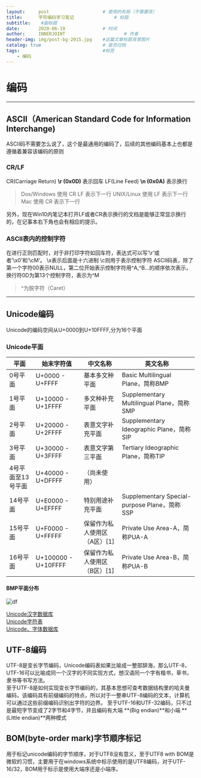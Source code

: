 ```yaml
---
layout:     post                    # 使用的布局（不需要改）
title:      字符编码学习笔记               # 标题 
subtitle:    #副标题
date:       2020-06-19              # 时间
author:     INNERJOINT                      # 作者
header-img: img/post-bg-2015.jpg    #这篇文章标题背景图片
catalog: true                       # 是否归档
tags:                               #标签
    - 编码
---
```

# 编码


---
## ASCII（American Standard Code for Information Interchange)
ASCII码不需要怎么说了，这个是最通用的编码了，后续的其他编码基本上也都是遵循着兼容该编码的原则
### CR/LF
CR(Carriage Return) **\r (0x0D)** 表示回车
LF(Line Feed) **\n (0x0A)** 表示换行
    
> Dos/Windows 使用 CR LF 表示下一行
> UNIX/Linux 使用 LF 表示下一行
> Mac 使用 CR 表示下一行

另外，现在Win10内笔记本打开LF或者CR表示换行的文档是能够正常显示换行的，在记事本右下角也会有相应的提示。


### ASCII表内的控制字符
在进行正则匹配时，对于非打印字符如回车符，表达式可以写‘\r’或者’\x0'和‘\cM‘。
\x表示后面是十六进制
\c则用于表示控制字符
ASCII码表，除了第一个字符00表示NULL，第二位开始表示控制字符用^A,^B...的顺序依次表示，换行符0D为第13个控制字符，表示为^M
>^为脱字符（Caret）


---

## Unicode编码
Unicode的编码空间从U+0000到U+10FFFF,分为16个平面<br>
### Unicode平面
平面    |始末字符值	          |中文名称	      |英文名称|
|-------|------------------|--------------|------|
|0号平面 |U+0000 - U+FFFF    |基本多文种平面	 |Basic Multilingual Plane，简称BMP
|1号平面	|U+10000 - U+1FFFF	|多文种补充平面	 |Supplementary Multilingual Plane，简称SMP
|2号平面	|U+20000 - U+2FFFF	|表意文字补充平面 |	Supplementary Ideographic Plane，简称SIP
|3号平面	|U+30000 - U+3FFFF	|表意文字第三平面|	Tertiary Ideographic Plane，简称TIP
|4号平面至13号平面|U+40000 - U+DFFFF	|（尚未使用）|	
|14号平面	|U+E0000 - U+EFFFF	|特别用途补充平面	|Supplementary Special-purpose Plane，简称SSP
|15号平面	|U+F0000 - U+FFFFF|	保留作为私人使用区（A区）[1]|	Private Use Area-A，简称PUA-A
16号平面	|U+100000 - U+10FFFF|	保留作为私人使用区（B区）[1]|	Private Use Area-B，简称PUA-B
#### BMP平面分布
![df](https://zh.wikipedia.org/wiki/File:Roadmap_to_Unicode_BMP.svg)

[Unicode汉字数据库](https://www.unicode.org/charts/unihan.html)<br>
[Unicode字符表](http://www.unicode.org/charts/)<br>
[Unicode、字体数据库](https://www.fileformat.info/info/unicode/block/index.htm)

## UTF-8编码
UTF-8是变长字节编码，Unicode编码表如果比喻成一整部辞海，那么UTF-8，UTF-16可以比喻成同一个汉字的不同实现方式，想汉语同一个字有楷书，草书，隶书等书写方法。<Br>
至于UTF-8是如何实现变长字节编码的，其基本思想可查考数据结构里的哈夫曼编码，该编码具有前缀编码的特点，所以对于一整串UTF-8编码的文本，计算机可以通过这些前缀编码识别出字符的边界。
至于UTF-16和UTF-32编码，只不过是最短字节变成了2字节和4字节，并且编码有大端 **(Big endian)**和小端 **(Little endian)**两种模式


## BOM(byte-order mark)字节顺序标记
用于标记unicode编码的字节顺序，对于UTF8没有意义，至于UTF8 with BOM是微软的习惯，主要用于在windows系统中标示使用的是UTF8编码，对于UTF-16/32，BOM用于标示是使用大端序还是小端序。